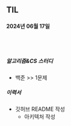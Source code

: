 ## TIL
#### 2024년 06월 17일

<br>
<br>

##### 알고리즘&CS 스터디
- 백준 >> 1문제

##### 이력서
- 깃허브 README 작성
    - 아키텍처 작성
